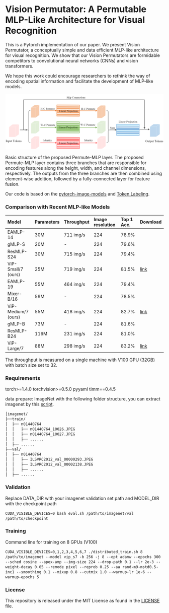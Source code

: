 # Vision Permutator: A Permutable MLP-Like Architecture for Visual Recognition

This is a Pytorch implementation of our paper. We present Vision Permutator, a conceptually simple and data efficient
MLP-like architecture for visual recognition. We show that our Vision Permutators are formidable competitors to convolutional neural
networks (CNNs) and vision transformers. 

We hope this work could encourage researchers to rethink the way of encoding spatial
information and facilitate the development of MLP-like models.

![Compare](permute_mlp.png)

Basic structure of the proposed Permute-MLP layer. The proposed Permute-MLP layer contains
three branches that are responsible for encoding features along the height, width, and channel
dimensions, respectively. The outputs from the three branches are then combined using element-wise addition, followed by a fully-connected layer for feature fusion.

Our code is based on the [pytorch-image-models](https://github.com/rwightman/pytorch-image-models) and [Token Labeling](https://github.com/zihangJiang/TokenLabelinghttps://github.com/rwightman).

### Comparison with Recent MLP-like Models

| Model                | Parameters | Throughput | Image resolution | Top 1 Acc. | Download |
| :------------------- | :--------- | :--------- | :--------------- | :--------- | :------- |
| EAMLP-14             | 30M        | 711 img/s  |       224        |  78.9%     |          |
| gMLP-S               | 20M        | -          |       224        |  79.6%     |          |
| ResMLP-S24           | 30M        | 715 img/s  |       224        |  79.4%     |          |
| ViP-Small/7 (ours)   | 25M        | 719 img/s  |       224        |  81.5%     | [link](https://drive.google.com/file/d/1cX6eauDrsGsLSZnqsX7cl0oiKX8Dzv5z/view?usp=sharing) |
| EAMLP-19             | 55M        | 464 img/s  |       224        |  79.4%     |          |
| Mixer-B/16           | 59M        | -          |       224        |  78.5%     |          |
| ViP-Medium/7 (ours)  | 55M        | 418 img/s  |       224        |  82.7%     | [link](https://drive.google.com/file/d/15y5WMypthpbBFdc01E3mJCZit7q0Yn8m/view?usp=sharing) |
| gMLP-B               | 73M        | -          |       224        |  81.6%     |          |
| ResMLP-B24           | 116M       | 231 img/s  |       224        |  81.0%     |          |
| ViP-Large/7          | 88M        | 298 img/s  |       224        |  83.2%     | [link](https://drive.google.com/file/d/14F5IXGXmB_3jrwK33Efae-WEb5D_G85c/view?usp=sharing) |

The throughput is measured on a single machine with V100 GPU (32GB) with batch size set to 32.

### Requirements

torch>=1.4.0
torchvision>=0.5.0
pyyaml
timm==0.4.5

data prepare: ImageNet with the following folder structure, you can extract imagenet by this [script](https://gist.github.com/BIGBALLON/8a71d225eff18d88e469e6ea9b39cef4).

```
│imagenet/
├──train/
│  ├── n01440764
│  │   ├── n01440764_10026.JPEG
│  │   ├── n01440764_10027.JPEG
│  │   ├── ......
│  ├── ......
├──val/
│  ├── n01440764
│  │   ├── ILSVRC2012_val_00000293.JPEG
│  │   ├── ILSVRC2012_val_00002138.JPEG
│  │   ├── ......
│  ├── ......
```

### Validation
Replace DATA_DIR with your imagenet validation set path and MODEL_DIR with the checkpoint path
```
CUDA_VISIBLE_DEVICES=0 bash eval.sh /path/to/imagenet/val /path/to/checkpoint
```

### Training

Command line for training on 8 GPUs (V100)
```
CUDA_VISIBLE_DEVICES=0,1,2,3,4,5,6,7 ./distributed_train.sh 8 /path/to/imagenet --model vip_s7 -b 256 -j 8 --opt adamw --epochs 300 --sched cosine --apex-amp --img-size 224 --drop-path 0.1 --lr 2e-3 --weight-decay 0.05 --remode pixel --reprob 0.25 --aa rand-m9-mstd0.5-inc1 --smoothing 0.1 --mixup 0.8 --cutmix 1.0 --warmup-lr 1e-6 --warmup-epochs 5
```

### License
This repository is released under the MIT License as found in the [LICENSE](LICENSE) file.
